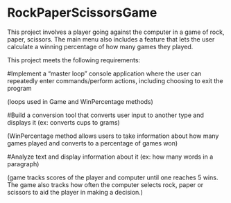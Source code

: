 # RockPaperScissorsGame
This project involves a player going against the computer in a game of rock, paper, scissors.
 The main menu also includes a feature that lets the user calculate a winning percentage of how many games they played.
 
 
This project meets the following requirements:

#Implement a “master loop” console application where the user can repeatedly enter commands/perform actions, including choosing to exit the program

(loops used in Game and WinPercentage methods)

#Build a conversion tool that converts user input to another type and displays it (ex: converts cups to grams)

(WinPercentage method allows users to take information about how many games played and converts to a percentage of games won)

#Analyze text and display information about it (ex: how many words in a paragraph)

(game tracks scores of the player and computer until one reaches 5 wins. 
The game also tracks how often the computer selects rock, paper or scissors to aid the player in making a decision.)
